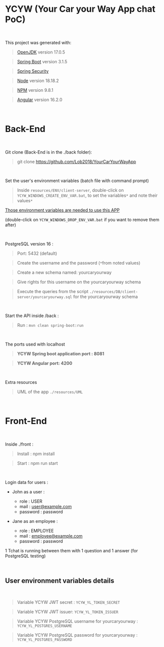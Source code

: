 # YCYW (Your Car your Way App chat PoC)

</br>

This project was generated with:

> [OpenJDK](https://openjdk.org/projects/jdk/17/) version 17.0.5

> [Spring Boot](https://spring.io/projects/spring-boot) version 3.1.5

> [Spring Security](https://spring.io/projects/spring-security)

> [Node](https://nodejs.org/docs/v18.18.2/api/) version 18.18.2

> [NPM](https://docs.npmjs.com/cli/v9/commands/npm?v=true) version 9.8.1

> [Angular](https://github.com/angular/angular/tree/16.2.0) version 16.2.0

</br>

# Back-End

</br>

Git clone (Back-End is in the ./back folder):

> git clone https://github.com/Lob2018/YourCarYourWayApp

</br>

Set the user's environment variables (batch file with command prompt)

> Inside `resources/ENV/client-server`, double-click on `YCYW_WINDOWS_CREATE_ENV_VAR.bat`, to set the variables`*` and note their values`*`

[Those environment variables are needed to use this APP](#user-environment-variables-details)

(double-click on `YCYW_WINDOWS_DROP_ENV_VAR.bat` if you want to remove them after)

</br>

PostgreSQL version 16 :

> Port: 5432 (default)

> Create the username and the password (`*`from noted values)

> Create a new schema named: yourcaryourway

> Give rights for this username on the yourcaryourway schema

> Execute the queries from the script `./resources/DB/client-server/yourcaryourway.sql` for the yourcaryourway schema

</br>

Start the API inside /back :

> Run : `mvn clean spring-boot:run`

</br>

The ports used with localhost

> **YCYW Spring boot application port : 8081**

> **YCYW Angular port: 4200**

</br>

Extra resources

> UML of the app `./resources/UML`

</br>

# Front-End

</br>

Inside ./front :

> Install : npm install

> Start : npm run start

</br>

Login data for users :

* John as a user :
  * role : USER
  * mail : <user@example.com>  
  * password : password

* Jane as an employee :
  * role : EMPLOYEE
  * mail : <employee@example.com>
  * password : password

1 Tchat is running between them with 1 question and 1 answer (for PostgreSQL testing)

</br>

## User environment variables details

</br>

> Variable YCYW JWT secret : `YCYW_YL_TOKEN_SECRET`

> Variable YCYW JWT issuer: `YCYW_YL_TOKEN_ISSUER`

> Variable YCYW PostgreSQL username for yourcaryourway : `YCYW_YL_POSTGRES_USERNAME`

> Variable YCYW PostgreSQL password for yourcaryourway : `YCYW_YL_POSTGRES_PASSWORD`

</br>